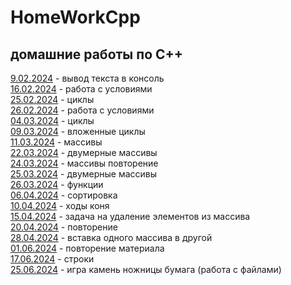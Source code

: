 # HomeWorkCpp
## домашние работы по C++ 
[9.02.2024](https://github.com/RomanLyashenko/HomeWorkCPP/blob/main/9.02.24/Lyashenko_homework_C%2B%2B.cpp) - вывод текста в консоль <br>
[16.02.2024](https://github.com/RomanLyashenko/HomeWorkCPP/blob/main/16.02.2024/homework.cpp) - работа с условиями <br>
[25.02.2024](https://github.com/RomanLyashenko/HomeWorkCPP/blob/main/25.02.2024/ConsoleApplication23.02.2024.cpp) - циклы <br>
[26.02.2024](https://github.com/RomanLyashenko/HomeWorkCPP/blob/main/26.02.2024/homework.cpp) - работа с условиями <br>
[04.03.2024](https://github.com/RomanLyashenko/HomeWorkCPP/blob/main/4.03.2024/homework.cpp) - циклы <br>
[09.03.2024](https://github.com/RomanLyashenko/HomeWorkCPP/blob/main/09.03.2024/ConsoleApplication.cpp) - вложенные циклы <br>
[11.03.2024](https://github.com/RomanLyashenko/HomeWorkCPP/blob/main/11.03.2024/ConsoleApplication2.cpp) - массивы <br>
[22.03.2024](https://github.com/RomanLyashenko/HomeWorkCPP/blob/main/22.03.2024/22.03.2024.cpp) - двумерные массивы <br>
[24.03.2024](https://github.com/RomanLyashenko/HomeWorkCPP/blob/main/24.03.2024/24.03.2024.cpp) - массивы повторение <br>
[25.03.2024](https://github.com/RomanLyashenko/HomeWorkCPP/blob/main/25.03.2024/25.03.2024.cpp) - двумерные массивы<br>
[26.03.2024](https://github.com/RomanLyashenko/HomeWorkCPP/blob/main/26.03.2024/26.03.2024.cpp) - функции <br>
[06.04.2024](https://github.com/RomanLyashenko/HomeWorkCPP/blob/main/06.04.2024/06.04.2024.cpp) - сортировка <br>
[10.04.2024](https://github.com/RomanLyashenko/HomeWorkCPP/blob/main/10.04.2024/10.04.2024.cpp) - ходы коня <br>
[15.04.2024](https://github.com/RomanLyashenko/HomeWorkCPP/blob/main/15.04.2024/15.04.2024.cpp) - задача на удаление элементов из массива <br>
[20.04.2024](https://github.com/RomanLyashenko/HomeWorkCPP/blob/main/20.04.2024/20.04.2024.cpp) - повторение <br>
[28.04.2024](https://github.com/RomanLyashenko/HomeWorkCPP/blob/main/28.04.2024/28.04.2024.cpp) - вставка одного массива в другой <br>
[01.06.2024](https://github.com/RomanLyashenko/HomeWorkCPP/tree/main/01.06.2024) - повторение материала <br>
[17.06.2024](https://github.com/RomanLyashenko/HomeWorkCPP/blob/main/17.06.2024/17.06.2024.cpp) - строки <br>
[25.06.2024](https://github.com/RomanLyashenko/HomeWorkCPP/tree/main/25.06.2024) - игра камень ножницы бумага (работа с файлами)
